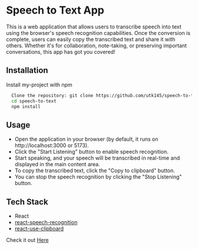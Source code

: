 
# Speech to Text App

This is a web application that allows users to transcribe speech into text using the browser's speech recognition capabilities. Once the conversion is complete, users can easily copy the transcribed text and share it with others. Whether it's for collaboration, note-taking, or preserving important conversations, this app has got you covered!
## Installation

Install my-project with npm

```bash
  Clone the repository: git clone https://github.com/utk145/speech-to-text.git
  cd speech-to-text
  npm install 
```


## Usage
- Open the application in your browser (by default, it runs on http://localhost:3000 or 5173).
- Click the "Start Listening" button to enable speech recognition.
- Start speaking, and your speech will be transcribed in real-time and displayed in the main content area.
- To copy the transcribed text, click the "Copy to clipboard" button.
- You can stop the speech recognition by clicking the "Stop Listening" button.

    
## Tech Stack

- React
- [react-speech-recognition](https://www.npmjs.com/package/react-speech-recognition)
- [react-use-clipboard](https://www.npmjs.com/package/react-use-clipboard)


Check it out  [Here](https://ut-speech-to-text-app.vercel.app/) 
